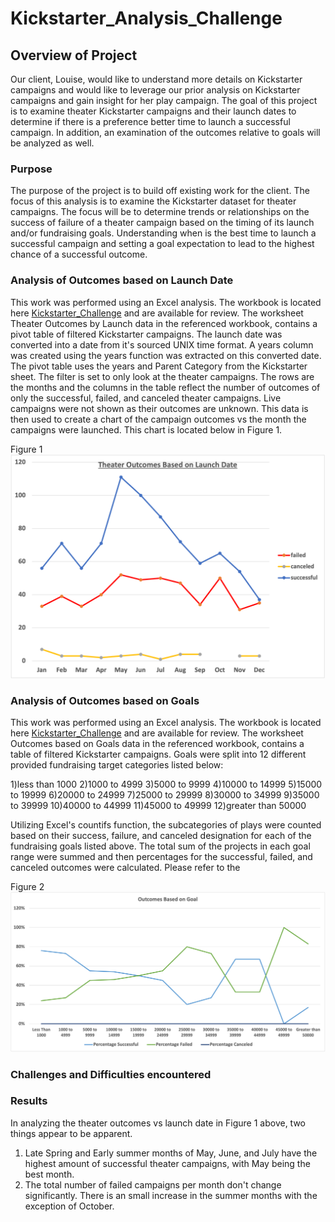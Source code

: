 # Kickstarter_Analysis_Challenge

## Overview of Project

Our client, Louise, would like to understand more details on Kickstarter campaigns and would like to leverage our prior analysis on Kickstarter campaigns and gain insight for her play campaign.  The goal of this project is to examine theater Kickstarter campaigns and their launch dates to determine if there is a preference better time to launch a successful campaign.  In addition, an examination of the outcomes relative to goals will be analyzed as well.  

### Purpose
  The purpose of the project is to build off existing work for the client.  The focus of this analysis is to examine the Kickstarter dataset for theater campaigns.  The focus will be to determine trends or relationships on the success of failure of a theater campaign based on the timing of its launch and/or fundraising goals.  Understanding when is the best time to launch a successful campaign and setting a goal expectation to lead to the highest chance of a successful outcome.

### Analysis of Outcomes based on Launch Date
  This work was performed using an Excel analysis.  The workbook is located here [Kickstarter_Challenge](Kickstarter_Challenge.xlsx) and are available for review.  The worksheet Theater Outcomes by Launch data in the referenced workbook, contains a pivot table of filtered Kickstarter campaigns.  The launch date was converted into a date from it's sourced UNIX time format.  A years column was created using the years function was extracted on this converted date.   The pivot table uses the years and Parent Category from the Kickstarter sheet.  The filter is set to only look at the theater campaigns.  The rows are the months and the columns in the table reflect the number of outcomes of only the successful, failed, and canceled theater campaigns.  Live campaigns were not shown as their outcomes are unknown.   This data is then used to create a chart of the campaign outcomes vs the month the campaigns were launched.  This chart is located below in Figure 1.

Figure 1
![Theater_Outcomes_vs_Launch_Date](Theater_Outcomes_vs_Launch.png)

### Analysis of Outcomes based on Goals

  This work was performed using an Excel analysis.  The workbook is located here [Kickstarter_Challenge](Kickstarter_Challenge.xlsx) and are available for review.  The worksheet Outcomes based on Goals data in the referenced workbook, contains a table of filtered Kickstarter campaigns.  Goals were split into 12 different provided fundraising target categories listed below:
  
  1)less than 1000
  2)1000 to 4999
  3)5000 to 9999
  4)10000 to 14999
  5)15000 to 19999
  6)20000 to 24999
  7)25000 to 29999
  8)30000 to 34999
  9)35000 to 39999
  10)40000 to 44999
  11)45000 to 49999
  12)greater than 50000

  Utilizing Excel's countifs function, the subcategories of plays were counted based on their success, failure, and canceled designation for each of the fundraising goals listed above.  The total sum of the projects in each goal range were summed and then percentages for the successful, failed, and canceled outcomes were calculated.  Please refer to the


Figure 2
![Outcomes_based_on_Goals](Outcomes_vs_Goals.png)


### Challenges and Difficulties encountered


### Results

In analyzing the theater outcomes vs launch date in Figure 1 above, two things appear to be apparent.
  1. Late Spring and Early summer months of May, June, and July have the highest amount of successful theater campaigns, with May being the best month.  
  2. The total number of failed campaigns per month don't change significantly.  There is an small increase in the summer months  with the exception of October. 








